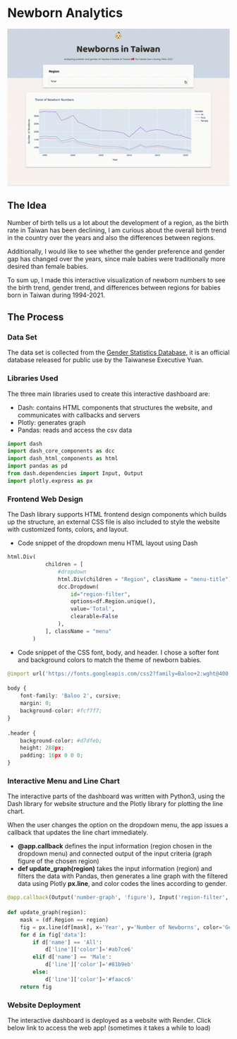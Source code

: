 # Newborn Analytics
![dashboard-landing-page](https://github.com/HuWenShin/newborn-analytics/blob/main/test.gif)

## The Idea

Number of birth tells us a lot about the development of a region, as the birth rate in Taiwan has been declining, I am curious about the overall birth trend in the country over the years and also the differences between regions. 

Additionally, I would like to see whether the gender preference and gender gap has changed over the years, since male babies were traditionally more desired than female babies.

To sum up, I made this interactive visualization of newborn numbers to see the birth trend, gender trend, and differences between regions for babies born in Taiwan during 1994-2021.

## The Process

### Data Set

The data set is collected from the [Gender Statistics Database](https://www.gender.ey.gov.tw/gecdb/Stat_Statistics_Query.aspx?sn=Lm21RKW7az4fHULaHwlb7w%3D%3D&statsn=81ca3xOmq7PeQ19JLb29nw%3D%3D&d=&n=5487), it is an official database released for public use by the Taiwanese Executive Yuan.

### Libraries Used

The three main libraries used to create this interactive dashboard are:

- Dash: contains HTML components that structures the website, and communicates with callbacks and servers
- Plotly: generates graph
- Pandas: reads and access the csv data

```python
import dash
import dash_core_components as dcc
import dash_html_components as html
import pandas as pd
from dash.dependencies import Input, Output
import plotly.express as px
```

### Frontend Web Design

The Dash library supports HTML frontend design components which builds up the structure, an external CSS file is also included to style the website with customized fonts, colors, and layout.

- Code snippet of the dropdown menu HTML layout using Dash

```python
html.Div(
            children = [
                #dropdown
                html.Div(children = "Region", className = "menu-title"),
                dcc.Dropdown(
                    id="region-filter",
                    options=df.Region.unique(),
                    value='Total',
                    clearable=False
                ),
            ], className = "menu"
        )
```

- Code snippet of the CSS font, body, and header. I chose a softer font and background colors to match the theme of newborn babies.

```python
@import url('https://fonts.googleapis.com/css2?family=Baloo+2:wght@400;700&display=swap');

body {
    font-family: 'Baloo 2', cursive;
    margin: 0;
    background-color: #fcf7f7;
}

.header {
    background-color: #d7dfeb;
    height: 288px;
    padding: 16px 0 0 0;
}
```

### Interactive Menu and Line Chart

The interactive parts of the dashboard was written with Python3, using the Dash library for website structure and the Plotly library for plotting the line chart.

When the user changes the option on the dropdown menu, the app issues a callback that updates the line chart immediately.

- **@app.callback** defines the input information (region chosen in the dropdown menu) and connected output of the input criteria (graph figure of the chosen region)
- **def update_graph(region)** takes the input information (region) and filters the data with Pandas, then generates a line graph with the filtered data using Plotly **px.line**, and color codes the lines according to gender.

```python
@app.callback(Output('number-graph', 'figure'), Input('region-filter', 'value'))

def update_graph(region):
    mask = (df.Region == region)
    fig = px.line(df[mask], x='Year', y='Number of Newborns', color='Gender', title='Trend of Newborn Numbers')
    for d in fig['data']:
        if d['name'] == 'All':
            d['line']['color']='#ab7ce6'
        elif d['name'] == 'Male':
            d['line']['color']='#81b9eb'
        else:
            d['line']['color']='#faacc6'
    return fig
```

### Website Deployment

The interactive dashboard is deployed as a website with Render.
Click below link to access the web app! (sometimes it takes a while to load)
